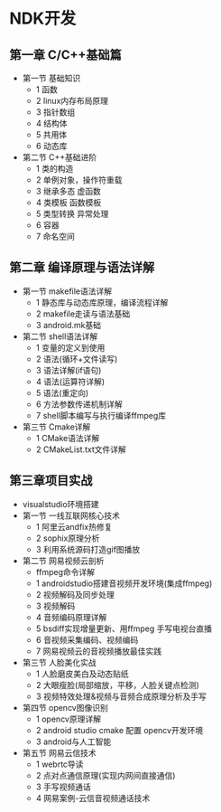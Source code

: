 # NDK开发

## 第一章 C/C++基础篇

* 第一节 基础知识
  * 1 函数
  * 2 linux内存布局原理
  * 3 指针数组
  * 4 结构体
  * 5 共用体
  * 6 动态库
* 第二节 C++基础进阶
  * 1 类的构造
  * 2 单例对象，操作符重载
  * 3 继承多态 虚函数
  * 4 类模板 函数模板
  * 5 类型转换 异常处理
  * 6 容器
  * 7 命名空间

## 第二章 编译原理与语法详解

* 第一节 makefile语法详解
  * 1  静态库与动态库原理，编译流程详解
  * 2 makefile走读与语法基础
  * 3 android.mk基础
* 第二节 shell语法详解
  * 1 变量的定义到使用
  * 2 语法(循环+文件读写)
  * 3 语法详解(if语句)
  * 4 语法(运算符详解)
  * 5 语法(重定向)
  * 6 方法参数传递机制详解
  * 7 shell脚本编写与执行编译ffmpeg库
* 第三节 Cmake详解
  * 1 CMake语法详解
  * 2 CMakeList.txt文件详解

## 第三章项目实战

* visualstudio环境搭建
* 第一节 一线互联网核心技术
  * 1 阿里云andfix热修复
  * 2 sophix原理分析
  * 3 利用系统源码打造gif图播放
* 第二节 网易视频云剖析
  * ffmpeg命令详解
  * 1 androidstudio搭建音视频开发环境(集成ffmpeg)
  * 2 视频解码及同步处理
  * 3 视频解码
  * 4 音频编码原理详解
  * 5 bsdiff实现增量更新、用ffmpeg 手写电视台直播
  * 6  音视频采集编码、视频编码
  * 7 网易视频云的音视频播放最佳实践
* 第三节 人脸美化实战
  * 1 人脸磨皮美白及动态贴纸
  * 2 大眼瘦脸(局部缩放，平移，人脸关键点检测)
  * 3 视频特效处理&视频与音频合成原理分析及手写
* 第四节 opencv图像识别
  * 1 opencv原理详解
  * 2 android studio cmake 配置 opencv开发环境
  * 3 android与人工智能
* 第五节 网易云信技术
  * 1 webrtc导读
  * 2 点对点通信原理(实现内网间直接通信)
  * 3 手写视频通话
  * 4 网易案例-云信音视频通话技术

